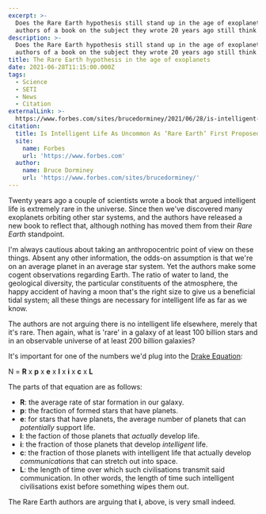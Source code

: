 ```yaml
---
excerpt: >-
  Does the Rare Earth hypothesis still stand up in the age of exoplanets? The
  authors of a book on the subject they wrote 20 years ago still think so.
description: >-
  Does the Rare Earth hypothesis still stand up in the age of exoplanets? The
  authors of a book on the subject they wrote 20 years ago still think so.
title: The Rare Earth hypothesis in the age of exoplanets
date: 2021-06-28T11:15:00.000Z
tags:
  - Science
  - SETI
  - News
  - Citation
externalLink: >-
  https://www.forbes.com/sites/brucedorminey/2021/06/28/is-intelligent-life-as-uncommon-as-rare-earth-first-proposed/
citation:
  title: Is Intelligent Life As Uncommon As ‘Rare Earth’ First Proposed?
  site:
    name: Forbes
    url: 'https://www.forbes.com'
  author:
    name: Bruce Dorminey
    url: 'https://www.forbes.com/sites/brucedorminey/'
---
```

Twenty years ago a couple of scientists wrote a book that argued intelligent life is extremely rare in the universe. Since then we've discovered many exoplanets orbiting other star systems, and the authors have released a new book to reflect that, although nothing has moved them from their *Rare Earth* standpoint.

I'm always cautious about taking an anthropocentric point of view on these things. Absent any other information, the odds-on assumption is that we're on an average planet in an average star system. Yet the authors make some cogent observations regarding Earth. The ratio of water to land, the geological diversity, the particular constituents of the atmosphere, the happy accident of having a moon that's the right size to give us a beneficial tidal system; all these things are necessary for intelligent life as far as we know.

The authors are not arguing there is no intelligent life elsewhere, merely that it's rare. Then again, what is 'rare' in a galaxy of at least 100 billion stars and in an observable universe of at least 200 billion galaxies?

It's important for one of the numbers we'd plug into the [Drake Equation](https://en.wikipedia.org/wiki/Drake_equation):

N = **R** x **p** x **e** x **l** x **i** x **c** x **L**

The parts of that equation are as follows:

* **R**: the average rate of star formation in our galaxy.
* **p**: the fraction of formed stars that have planets.
* **e**: for stars that have planets, the average number of planets that can _potentially_ support life.
* **l**: the faction of those planets that _actually_ develop life.
* **i**: the fraction of those planets that develop _intelligent_ life.
* **c**: the fraction of those planets with intelligent life that actually develop _communications_ that can stretch out into space.
* **L**: the length of time over which such civilisations transmit said communication. In other words, the length of time such intelligent civilisations exist before something wipes them out. 

The Rare Earth authors are arguing that **i**, above, is very small indeed.



